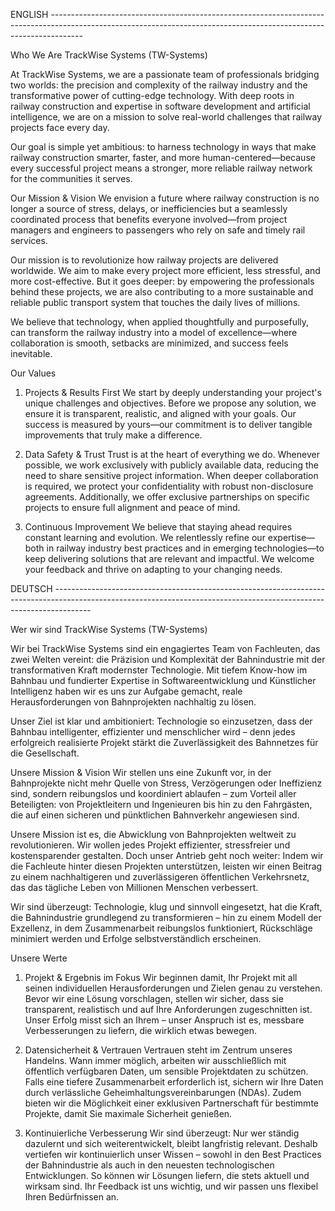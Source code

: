 ENGLISH --------------------------------------------------------------------------------------------------------------------------------------------------------------------

Who We Are
TrackWise Systems (TW-Systems)

At TrackWise Systems, we are a passionate team of professionals bridging two worlds: the precision and complexity of the railway industry and the transformative power of cutting-edge technology. With deep roots in railway construction and expertise in software development and artificial intelligence, we are on a mission to solve real-world challenges that railway projects face every day.

Our goal is simple yet ambitious: to harness technology in ways that make railway construction smarter, faster, and more human-centered—because every successful project means a stronger, more reliable railway network for the communities it serves.

Our Mission & Vision
We envision a future where railway construction is no longer a source of stress, delays, or inefficiencies but a seamlessly coordinated process that benefits everyone involved—from project managers and engineers to passengers who rely on safe and timely rail services.

Our mission is to revolutionize how railway projects are delivered worldwide. We aim to make every project more efficient, less stressful, and more cost-effective. But it goes deeper: by empowering the professionals behind these projects, we are also contributing to a more sustainable and reliable public transport system that touches the daily lives of millions.

We believe that technology, when applied thoughtfully and purposefully, can transform the railway industry into a model of excellence—where collaboration is smooth, setbacks are minimized, and success feels inevitable.

Our Values
1. Projects & Results First
We start by deeply understanding your project's unique challenges and objectives. Before we propose any solution, we ensure it is transparent, realistic, and aligned with your goals. Our success is measured by yours—our commitment is to deliver tangible improvements that truly make a difference.

2. Data Safety & Trust
Trust is at the heart of everything we do. Whenever possible, we work exclusively with publicly available data, reducing the need to share sensitive project information. When deeper collaboration is required, we protect your confidentiality with robust non-disclosure agreements. Additionally, we offer exclusive partnerships on specific projects to ensure full alignment and peace of mind.

3. Continuous Improvement
We believe that staying ahead requires constant learning and evolution. We relentlessly refine our expertise—both in railway industry best practices and in emerging technologies—to keep delivering solutions that are relevant and impactful. We welcome your feedback and thrive on adapting to your changing needs.

DEUTSCH ---------------------------------------------------------------------------------------------------------------------------------------------------------------------

Wer wir sind
TrackWise Systems (TW-Systems)

Wir bei TrackWise Systems sind ein engagiertes Team von Fachleuten, das zwei Welten vereint: die Präzision und Komplexität der Bahnindustrie mit der transformativen Kraft modernster Technologie. Mit tiefem Know-how im Bahnbau und fundierter Expertise in Softwareentwicklung und Künstlicher Intelligenz haben wir es uns zur Aufgabe gemacht, reale Herausforderungen von Bahnprojekten nachhaltig zu lösen.

Unser Ziel ist klar und ambitioniert: Technologie so einzusetzen, dass der Bahnbau intelligenter, effizienter und menschlicher wird – denn jedes erfolgreich realisierte Projekt stärkt die Zuverlässigkeit des Bahnnetzes für die Gesellschaft.

Unsere Mission & Vision
Wir stellen uns eine Zukunft vor, in der Bahnprojekte nicht mehr Quelle von Stress, Verzögerungen oder Ineffizienz sind, sondern reibungslos und koordiniert ablaufen – zum Vorteil aller Beteiligten: von Projektleitern und Ingenieuren bis hin zu den Fahrgästen, die auf einen sicheren und pünktlichen Bahnverkehr angewiesen sind.

Unsere Mission ist es, die Abwicklung von Bahnprojekten weltweit zu revolutionieren. Wir wollen jedes Projekt effizienter, stressfreier und kostensparender gestalten. Doch unser Antrieb geht noch weiter: Indem wir die Fachleute hinter diesen Projekten unterstützen, leisten wir einen Beitrag zu einem nachhaltigeren und zuverlässigeren öffentlichen Verkehrsnetz, das das tägliche Leben von Millionen Menschen verbessert.

Wir sind überzeugt: Technologie, klug und sinnvoll eingesetzt, hat die Kraft, die Bahnindustrie grundlegend zu transformieren – hin zu einem Modell der Exzellenz, in dem Zusammenarbeit reibungslos funktioniert, Rückschläge minimiert werden und Erfolge selbstverständlich erscheinen.

Unsere Werte
1. Projekt & Ergebnis im Fokus
Wir beginnen damit, Ihr Projekt mit all seinen individuellen Herausforderungen und Zielen genau zu verstehen. Bevor wir eine Lösung vorschlagen, stellen wir sicher, dass sie transparent, realistisch und auf Ihre Anforderungen zugeschnitten ist. Unser Erfolg misst sich an Ihrem – unser Anspruch ist es, messbare Verbesserungen zu liefern, die wirklich etwas bewegen.

2. Datensicherheit & Vertrauen
Vertrauen steht im Zentrum unseres Handelns. Wann immer möglich, arbeiten wir ausschließlich mit öffentlich verfügbaren Daten, um sensible Projektdaten zu schützen. Falls eine tiefere Zusammenarbeit erforderlich ist, sichern wir Ihre Daten durch verlässliche Geheimhaltungsvereinbarungen (NDAs). Zudem bieten wir die Möglichkeit einer exklusiven Partnerschaft für bestimmte Projekte, damit Sie maximale Sicherheit genießen.

3. Kontinuierliche Verbesserung
Wir sind überzeugt: Nur wer ständig dazulernt und sich weiterentwickelt, bleibt langfristig relevant. Deshalb vertiefen wir kontinuierlich unser Wissen – sowohl in den Best Practices der Bahnindustrie als auch in den neuesten technologischen Entwicklungen. So können wir Lösungen liefern, die stets aktuell und wirksam sind. Ihr Feedback ist uns wichtig, und wir passen uns flexibel Ihren Bedürfnissen an.